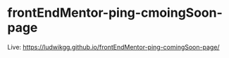 # frontEndMentor-ping-cmoingSoon-page
Live: https://ludwikgg.github.io/frontEndMentor-ping-comingSoon-page/
